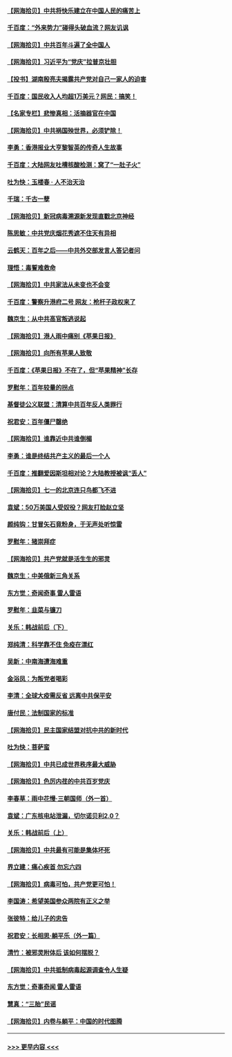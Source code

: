 #### [【网海拾贝】中共将快乐建立在中国人民的痛苦上](../pages/nsc993/n13064939.md?t=07040201) 
#### [千百度：“外来势力”碰得头破血流？网友讥讽](../pages/nsc993/n13064878.md?t=07040201) 
#### [【网海拾贝】中共百年斗遍了全中国人](../pages/nsc993/n13060020.md?t=07040201) 
#### [【网海拾贝】习近平为“党庆”拉普京壮胆](../pages/nsc993/n13057781.md?t=07040201) 
#### [【投书】湖南殷亮夫揭露共产党对自己一家人的迫害](../pages/nsc993/n13057744.md?t=07040201) 
#### [千百度：国民收入人均超1万美元？网民：搞笑！](../pages/nsc993/n13057692.md?t=07040201) 
#### [【名家专栏】悲惨真相：活摘器官在中国](../pages/nsc993/n13056611.md?t=07040201) 
#### [【网海拾贝】中共祸国殃世界，必须铲除！](../pages/nsc993/n13056011.md?t=07040201) 
#### [李勇：香港报业大亨黎智英的传奇人生故事](../pages/nsc993/n13055258.md?t=07040201) 
#### [千百度：大陆网友吐槽核酸检测：窝了“一肚子火”](../pages/nsc993/n13055194.md?t=07040201) 
#### [吐为快：玉楼春 · 人不治天治](../pages/nsc993/n13054028.md?t=07040201) 
#### [千瑞：千古一孽](../pages/nsc993/n13054016.md?t=07040201) 
#### [【网海拾贝】新冠病毒溯源新发现直戳北京神经](../pages/nsc993/n13052425.md?t=07040201) 
#### [陈思敏：中共党庆烟花秀遮不住天有异相](../pages/nsc993/n13052020.md?t=07040201) 
#### [云鹤天：百年之后——中共外交部发言人答记者问](../pages/nsc993/n13051604.md?t=07040201) 
#### [理悟：毒誓难救命](../pages/nsc993/n13051601.md?t=07040201) 
#### [【网海拾贝】中共家法从未变也不会变](../pages/nsc993/n13050366.md?t=07040201) 
#### [千百度：警察升港府二号 网友：枪杆子政权来了](../pages/nsc993/n13050261.md?t=07040201) 
#### [魏京生：从中共高官叛逃说起](../pages/nsc993/n13048997.md?t=07040201) 
#### [【网海拾贝】港人雨中痛别《苹果日报》](../pages/nsc993/n13048941.md?t=07040201) 
#### [【网海拾贝】向所有苹果人致敬](../pages/nsc993/n13046795.md?t=07040201) 
#### [千百度：《苹果日报》不在了，但“苹果精神”长存](../pages/nsc993/n13046703.md?t=07040201) 
#### [罗慰年：百年较量的拐点](../pages/nsc993/n13046542.md?t=07040201) 
#### [基督徒公义联盟：清算中共百年反人类罪行](../pages/nsc993/n13046499.md?t=07040201) 
#### [祝君安：百年僵尸罄绝](../pages/nsc993/n13045595.md?t=07040201) 
#### [【网海拾贝】谁靠近中共谁倒楣](../pages/nsc993/n13044667.md?t=07040201) 
#### [李勇：谁是终结共产主义的最后一个人](../pages/nsc993/n13044397.md?t=07040201) 
#### [千百度：推翻爱因斯坦相对论？大陆教授被讽“丢人”](../pages/nsc993/n13043908.md?t=07040201) 
#### [【网海拾贝】七一的北京连只鸟都飞不进](../pages/nsc993/n13041377.md?t=07040201) 
#### [袁斌：50万美国人受奴役？网友打脸赵立坚](../pages/nsc993/n13041330.md?t=07040201) 
#### [颜纯钩：甘冒矢石竟粉身，于无声处听惊雷](../pages/nsc993/n13041140.md?t=07040201) 
#### [罗慰年：猪崇拜症](../pages/nsc993/n13041071.md?t=07040201) 
#### [【网海拾贝】共产党就是活生生的邪灵](../pages/nsc993/n13036627.md?t=07040201) 
#### [魏京生：中美俄新三角关系](../pages/nsc993/n13035986.md?t=07040201) 
#### [东方觉：奇闻奇事 雷人雷语](../pages/nsc993/n13035878.md?t=07040201) 
#### [罗慰年：韭菜与镰刀](../pages/nsc993/n13034374.md?t=07040201) 
#### [关乐：韩战前后（下）](../pages/nsc993/n13034113.md?t=07040201) 
#### [郑纯清：科学靠不住 免疫在漂红](../pages/nsc993/n13034093.md?t=07040201) 
#### [吴新：中南海遭海难重](../pages/nsc993/n13034084.md?t=07040201) 
#### [金浴凤：为叛党者喝彩](../pages/nsc993/n13034058.md?t=07040201) 
#### [李清：全球大疫需反省 远离中共保平安](../pages/nsc993/n13033784.md?t=07040201) 
#### [唐付民：法制国家的标准](../pages/nsc993/n13032944.md?t=07040201) 
#### [【网海拾贝】民主国家结盟对抗中共的新时代](../pages/nsc993/n13031717.md?t=07040201) 
#### [吐为快：菩萨蛮](../pages/nsc993/n13030033.md?t=07040201) 
#### [【网海拾贝】中共已成世界秩序最大威胁](../pages/nsc993/n13028138.md?t=07040201) 
#### [【网海拾贝】色厉内荏的中共百岁党庆](../pages/nsc993/n13025582.md?t=07040201) 
#### [李春草：雨中花慢‧三朝国师（外一首）](../pages/nsc993/n13025567.md?t=07040201) 
#### [袁斌：广东核电站泄漏，切尔诺贝利2.0？](../pages/nsc993/n13025475.md?t=07040201) 
#### [关乐：韩战前后（上）](../pages/nsc993/n13025387.md?t=07040201) 
#### [【网海拾贝】中共最有可能是集体坏死](../pages/nsc993/n13023101.md?t=07040201) 
#### [界立建：痛心疾首 勿忘六四](../pages/nsc993/n13022339.md?t=07040201) 
#### [【网海拾贝】病毒可怕，共产党更可怕！](../pages/nsc993/n13020728.md?t=07040201) 
#### [李国涛：希望美国参众两院有正义之举](../pages/nsc993/n13020674.md?t=07040201) 
#### [张彼特：给儿子的忠告](../pages/nsc993/n13018934.md?t=07040201) 
#### [祝君安：长相思‧躺平乐（外一篇）](../pages/nsc993/n13018923.md?t=07040201) 
#### [清竹：被邪灵附体后 该如何摆脱？](../pages/nsc993/n13018877.md?t=07040201) 
#### [【网海拾贝】中共抵制病毒起源调查令人生疑](../pages/nsc993/n13017785.md?t=07040201) 
#### [东方觉：奇事奇闻 雷人雷语](../pages/nsc993/n13017577.md?t=07040201) 
#### [慧真：“三胎”民谣](../pages/nsc993/n13017394.md?t=07040201) 
#### [【网海拾贝】内卷与躺平：中国的时代图腾](../pages/nsc993/n13016128.md?t=07040201) 

----
#### [ >>> 更早内容 <<< ](../indexes/nsc993-earlier.md)
